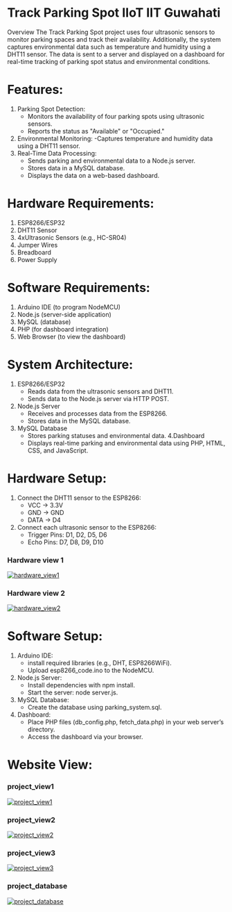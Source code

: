 # Track Parking Spot IIoT IIT Guwahati

Overview The Track Parking Spot project uses four ultrasonic sensors to monitor parking spaces and track their availability. Additionally, the system captures environmental data such as temperature and humidity using a DHT11 sensor. The data is sent to a server and displayed on a dashboard for real-time tracking of parking spot status and environmental conditions.

# Features:
1. Parking Spot Detection:
   - Monitors the availability of four parking spots using ultrasonic sensors.
   - Reports the status as "Available" or "Occupied."
2. Environmental Monitoring:
  -Captures temperature and humidity data using a DHT11 sensor.
3. Real-Time Data Processing:
   - Sends parking and environmental data to a Node.js server.
   - Stores data in a MySQL database.
   - Displays the data on a web-based dashboard.
# Hardware Requirements:
1. ESP8266/ESP32
2. DHT11 Sensor
3. 4xUltrasonic Sensors (e.g., HC-SR04)
4. Jumper Wires
5. Breadboard
6. Power Supply
# Software Requirements:
1. Arduino IDE (to program NodeMCU)
2. Node.js (server-side application)
3. MySQL (database)
4. PHP (for dashboard integration)
5. Web Browser (to view the dashboard)
# System Architecture:
1. ESP8266/ESP32
   - Reads data from the ultrasonic sensors and DHT11.
   - Sends data to the Node.js server via HTTP POST.
2. Node.js Server
   - Receives and processes data from the ESP8266.
   - Stores data in the MySQL database.
3. MySQL Database
   - Stores parking statuses and environmental data.
4.Dashboard
   - Displays real-time parking and environmental data using PHP, HTML, CSS, and JavaScript.
# Hardware Setup:
1. Connect the DHT11 sensor to the ESP8266:
   - VCC -> 3.3V
   - GND -> GND
   - DATA -> D4
2. Connect each ultrasonic sensor to the ESP8266:
   - Trigger Pins: D1, D2, D5, D6
   - Echo Pins: D7, D8, D9, D10
### Hardware view 1

[![hardware_view1](https://github.com/prkshdas/Track-Parking-Spot-IIoT-IIT-Guwahati/blob/main/hardware_view1.jpg)]([link_url](https://github.com))

### Hardware view 2

[![hardware_view2](https://github.com/prkshdas/Track-Parking-Spot-IIoT-IIT-Guwahati/blob/main/hardware_view2.jpg)]([link_url](https://github.com))

# Software Setup:
1. Arduino IDE:
   - install required libraries (e.g., DHT, ESP8266WiFi).
   - Upload esp8266_code.ino to the NodeMCU.
2. Node.js Server:
   - Install dependencies with npm install.
   - Start the server: node server.js.
3. MySQL Database:
   - Create the database using parking_system.sql.
4. Dashboard:
   - Place PHP files (db_config.php, fetch_data.php) in your web server’s directory.
   - Access the dashboard via your browser.
# Website View:
### project_view1

[![project_view1](https://github.com/prkshdas/Track-Parking-Spot-IIOT-IIT-Guwahati/blob/main/project_view1.jpg)]([link_url](https://github.com))

### project_view2

[![project_view2](https://github.com/prkshdas/Track-Parking-Spot-IIOT-IIT-Guwahati/blob/main/project_view2.jpg)]([link_url](https://github.com))

### project_view3

[![project_view3](https://github.com/prkshdas/Track-Parking-Spot-IIOT-IIT-Guwahati/blob/main/project_view3.jpg)]([link_url](https://github.com))

### project_database

[![project_database](https://github.com/prkshdas/Track-Parking-Spot-IIOT-IIT-Guwahati/blob/main/project_database.png)]([link_url](https://github.com))
